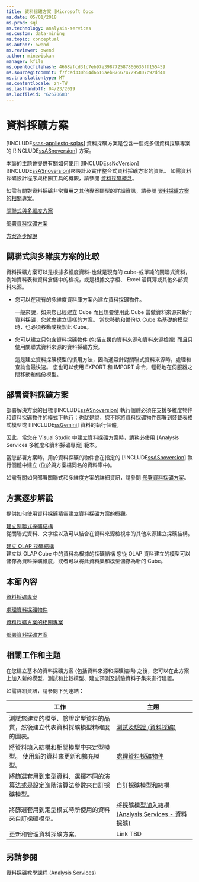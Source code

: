 ```yaml
---
title: 資料採礦方案 |Microsoft Docs
ms.date: 05/01/2018
ms.prod: sql
ms.technology: analysis-services
ms.custom: data-mining
ms.topic: conceptual
ms.author: owend
ms.reviewer: owend
author: minewiskan
manager: kfile
ms.openlocfilehash: 4668afcd31c7eb97e398772587866636ff155459
ms.sourcegitcommit: f7fced330b64d6616aeb8766747295807c92dd41
ms.translationtype: MT
ms.contentlocale: zh-TW
ms.lasthandoff: 04/23/2019
ms.locfileid: "62670683"
---
```

# <a name="data-mining-solutions"></a>資料採礦方案
[!INCLUDE[ssas-appliesto-sqlas](../../includes/ssas-appliesto-sqlas.md)]
  資料採礦方案是包含一個或多個資料採礦專案的 [!INCLUDE[ssASnoversion](../../includes/ssasnoversion-md.md)] 方案。  
  
 本節的主題會提供有關如何使用 [!INCLUDE[ssNoVersion](../../includes/ssnoversion-md.md)] [!INCLUDE[ssASnoversion](../../includes/ssasnoversion-md.md)]來設計及實作整合式資料採礦方案的資訊。 如需資料採礦設計程序與相關工具的概觀，請參閱 [資料採礦概念](../../analysis-services/data-mining/data-mining-concepts.md)。  
  
 如需有關對資料採礦非常實用之其他專案類型的詳細資訊，請參閱 [資料採礦方案的相關專案](../../analysis-services/data-mining/related-projects-for-data-mining-solutions.md)。  
  
 [關聯式與多維度方案](#bkmk_RelMD)  
  
 [部署資料採礦方案](#bkmk_Deploy)  
  
 [方案逐步解說](#bkmk_Walkthru)  
  
##  <a name="bkmk_RelMD"></a> 關聯式與多維度方案的比較  
 資料採礦方案可以是根據多維度資料-也就是現有的 cube-或單純的關聯式資料，例如資料表和資料倉儲中的檢視，或是根據文字檔、 Excel 活頁簿或其他外部資料來源。  
  
-   您可以在現有的多維度資料庫方案內建立資料採礦物件。  
  
     一般來說，如果您已經建立 Cube 而且想要使用此 Cube 當做資料來源來執行資料採礦，您就會建立這樣的方案。 當您移動和備份以 Cube 為基礎的模型時，也必須移動或複製此 Cube。  
  
-   您可以建立只包含資料採礦物件 (包括支援的資料來源和資料來源檢視) 而且只使用關聯式資料來源的資料採礦方案。  
  
     這是建立資料採礦模型的慣用方法，因為通常針對關聯式資料來源時，處理和查詢會最快速。 您也可以使用 EXPORT 和 IMPORT 命令，輕鬆地在伺服器之間移動和備份模型。  
  
##  <a name="bkmk_Deploy"></a> 部署資料採礦方案  
 部署解決方案的目標 [!INCLUDE[ssASnoversion](../../includes/ssasnoversion-md.md)] 執行個體必須在支援多維度物件和資料採礦物件的模式下執行；也就是說，您不能將資料採礦物件部署到裝載表格式模型或 [!INCLUDE[ssGemini](../../includes/ssgemini-md.md)] 資料的執行個體。  
  
 因此，當您在 Visual Studio 中建立資料採礦方案時，請務必使用 [Analysis Services 多維度和資料採礦專案] 範本。  
  
 當您部署方案時，用於資料採礦的物件會在指定的 [!INCLUDE[ssASnoversion](../../includes/ssasnoversion-md.md)] 執行個體中建立 (位於與方案檔同名的資料庫中)。  
  
 如需有關如何部署關聯式和多維度方案的詳細資訊，請參閱 [部署資料採礦方案](../../analysis-services/data-mining/deployment-of-data-mining-solutions.md)。  
  
##  <a name="bkmk_Walkthru"></a> 方案逐步解說  
 提供如何使用資料採礦精靈建立資料採礦方案的概觀。  
  
 [建立關聯式採礦結構](../../analysis-services/data-mining/create-a-relational-mining-structure.md)  
 從關聯式資料、文字檔以及可以結合在資料來源檢視中的其他來源建立採礦結構。  
  
 [建立 OLAP 採礦結構](../../analysis-services/data-mining/create-an-olap-mining-structure.md)  
 建立以 OLAP Cube 中的資料為根據的採礦結構 您從 OLAP 資料建立的模型可以儲存為資料採礦維度，或者可以將此資料集和模型儲存為新的 Cube。  
  
## <a name="in-this-section"></a>本節內容  
 [資料採礦專案](../../analysis-services/data-mining/data-mining-projects.md)  
  
 [處理資料採礦物件](../../analysis-services/data-mining/processing-data-mining-objects.md)  
  
 [資料採礦方案的相關專案](../../analysis-services/data-mining/related-projects-for-data-mining-solutions.md)  
  
 [部署資料採礦方案](../../analysis-services/data-mining/deployment-of-data-mining-solutions.md)  
  
## <a name="related-tasks-and-topics"></a>相關工作和主題  
 在您建立基本的資料採礦方案 (包括資料來源和採礦結構) 之後，您可以在此方案上加入新的模型、測試和比較模型、建立預測及試驗資料子集來進行建置。  
  
 如需詳細資訊，請參閱下列連結：  
  
|工作|主題|  
|-----------|------------|  
|測試您建立的模型、驗證定型資料的品質，然後建立代表資料採礦模型精確度的圖表。|[測試及驗證 &#40;資料採礦&#41;](../../analysis-services/data-mining/testing-and-validation-data-mining.md)|  
|將資料填入結構和相關模型中來定型模型。 使用新的資料來更新和擴充模型。|[處理資料採礦物件](../../analysis-services/data-mining/processing-data-mining-objects.md)|  
|將篩選套用到定型資料、選擇不同的演算法或是設定進階演算法參數來自訂採礦模型。|[自訂採礦模型和結構](../../analysis-services/data-mining/customize-mining-models-and-structure.md)|  
|將篩選套用到定型模式時所使用的資料來自訂採礦模型。|[將採礦模型加入結構 &#40;Analysis Services - 資料採礦&#41;](../../analysis-services/data-mining/add-mining-models-to-a-structure-analysis-services-data-mining.md)|  
|更新和管理資料採礦方案。|Link TBD|  
  
## <a name="see-also"></a>另請參閱  
 [資料採礦教學課程 &#40;Analysis Services&#41;](../../analysis-services/data-mining-tutorials-analysis-services.md)  
  
  
